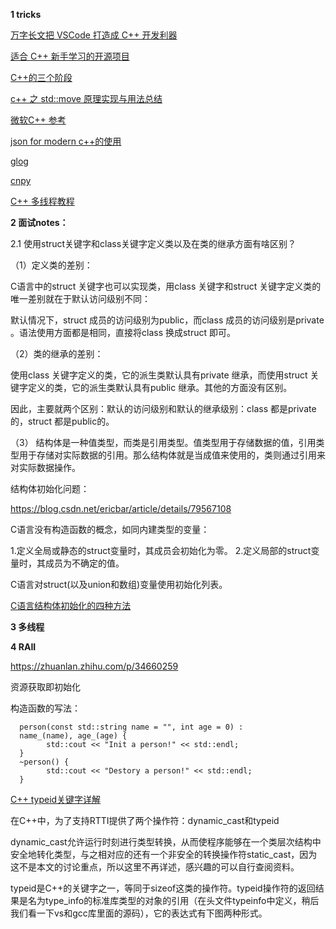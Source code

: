**1 tricks**


[万字长文把 VSCode 打造成 C++ 开发利器](https://zhuanlan.zhihu.com/p/96819625)

[适合 C++ 新手学习的开源项目](https://zhuanlan.zhihu.com/p/273682109)

[C++的三个阶段](https://www.zhihu.com/people/lin-qi-53-1)

[c++ 之 std::move 原理实现与用法总结](https://blog.csdn.net/p942005405/article/details/84644069)

[微软C++ 参考 ](https://docs.microsoft.com/zh-cn/cpp/cpp/cpp-language-reference?view=msvc-160)

[json for modern c++的使用](https://blog.csdn.net/fengxinlinux/article/details/71037244)

[glog](https://github.com/google/glog)

[cnpy](https://github.com/rogersce/cnpy)

[C++ 多线程教程](https://github.com/sprinfall/cpp-thread-study)

**2 面试notes：** 

2.1 使用struct关键字和class关键字定义类以及在类的继承方面有啥区别？

（1）定义类的差别：

C语言中的struct 关键字也可以实现类，用class 关键字和struct 关键字定义类的唯一差别就在于默认访问级别不同：

默认情况下，struct 成员的访问级别为public，而class 成员的访问级别是private 。语法使用方面都是相同，直接将class 换成struct 即可。

（2）类的继承的差别：

使用class 关键字定义的类，它的派生类默认具有private 继承，而使用struct 关键字定义的类，它的派生类默认具有public 继承。其他的方面没有区别。

因此，主要就两个区别：默认的访问级别和默认的继承级别：class 都是private的，struct 都是public的。

（3） 结构体是一种值类型，而类是引用类型。值类型用于存储数据的值，引用类型用于存储对实际数据的引用。那么结构体就是当成值来使用的，类则通过引用来对实际数据操作。

结构体初始化问题：

https://blog.csdn.net/ericbar/article/details/79567108

C语言没有构造函数的概念，如同内建类型的变量：

1.定义全局或静态的struct变量时，其成员会初始化为零。
2.定义局部的struct变量时，其成员为不确定的值。

C语言对struct(以及union和数组)变量使用初始化列表。

[C语言结构体初始化的四种方法](https://blog.csdn.net/ericbar/article/details/79567108)

**3 多线程**


**4 RAII**

https://zhuanlan.zhihu.com/p/34660259

资源获取即初始化

构造函数的写法：

      person(const std::string name = "", int age = 0) : 
      name_(name), age_(age) {
            std::cout << "Init a person!" << std::endl;
      }
      ~person() {
            std::cout << "Destory a person!" << std::endl;
      }


[C++ typeid关键字详解](https://blog.csdn.net/gatieme/article/details/50947821)

在C++中，为了支持RTTI提供了两个操作符：dynamic_cast和typeid

dynamic_cast允许运行时刻进行类型转换，从而使程序能够在一个类层次结构中安全地转化类型，与之相对应的还有一个非安全的转换操作符static_cast，因为这不是本文的讨论重点，所以这里不再详述，感兴趣的可以自行查阅资料。

typeid是C++的关键字之一，等同于sizeof这类的操作符。typeid操作符的返回结果是名为type_info的标准库类型的对象的引用（在头文件typeinfo中定义，稍后我们看一下vs和gcc库里面的源码），它的表达式有下图两种形式。
 









